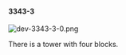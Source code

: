 #### 3343-3
![dev-3343-3-0.png](https://github.com/lil-lab/nlvr/raw/master/nlvr/dev/images/2/dev-3343-3-0.png "dev-3343-3-0.png")

There is a tower with four blocks.